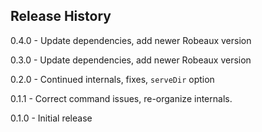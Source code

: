 ## Release History

0.4.0 - Update dependencies, add newer Robeaux version

0.3.0 - Update dependencies, add newer Robeaux version

0.2.0 - Continued internals, fixes, `serveDir` option

0.1.1 - Correct command issues, re-organize internals.

0.1.0 - Initial release
